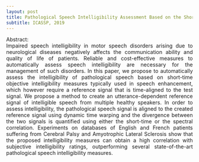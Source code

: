 ```yaml
---
layout: post
title: Pathological Speech Intelligibility Assessment Based on the Short-time Objective Intelligibility Measure
subtitle: ICASSP, 2019
---
```


<p align="justify">
Abstract:<br />
Impaired speech intelligibility in motor speech disorders arising due to neurological diseases negatively affects the communication ability and quality of life of patients. Reliable and cost-effective measures to automatically assess speech intelligibility are necessary for the management of such disorders. In this paper, we propose to automatically assess the intelligibility of pathological speech based on short-time objective intelligibility measures typically used in speech enhancement, which however require a reference signal that is time-aligned to the test signal. We propose a method to create an utterance-dependent reference signal of intelligible speech from multiple healthy speakers. In order to assess intelligibility, the pathological speech signal is aligned to the created reference signal using dynamic time warping and the divergence between the two signals is quantified using either the short-time or the spectral correlation. Experiments on databases of English and French patients suffering from Cerebral Palsy and Amyotrophic Lateral Sclerosis show that the proposed intelligibility measures can obtain a high correlation with subjective intelligibility ratings, outperforming several state-of-the-art pathological speech intelligibility measures.</p>


<br />